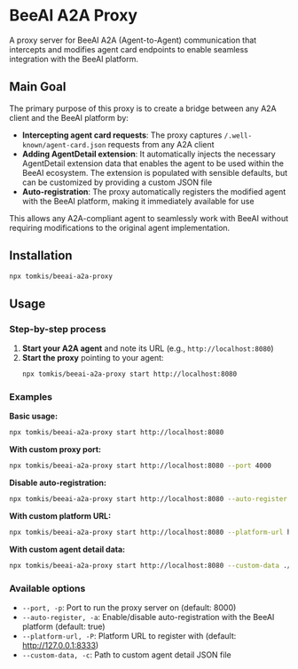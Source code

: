 # BeeAI A2A Proxy

A proxy server for BeeAI A2A (Agent-to-Agent) communication that intercepts and modifies agent card endpoints to enable seamless integration with the BeeAI platform.

## Main Goal

The primary purpose of this proxy is to create a bridge between any A2A client and the BeeAI platform by:

- **Intercepting agent card requests**: The proxy captures `/.well-known/agent-card.json` requests from any A2A client
- **Adding AgentDetail extension**: It automatically injects the necessary AgentDetail extension data that enables the agent to be used within the BeeAI ecosystem. The extension is populated with sensible defaults, but can be customized by providing a custom JSON file
- **Auto-registration**: The proxy automatically registers the modified agent with the BeeAI platform, making it immediately available for use

This allows any A2A-compliant agent to seamlessly work with BeeAI without requiring modifications to the original agent implementation.

## Installation

```bash
npx tomkis/beeai-a2a-proxy
```

## Usage

### Step-by-step process

1. **Start your A2A agent** and note its URL (e.g., `http://localhost:8080`)
2. **Start the proxy** pointing to your agent:
   ```bash
   npx tomkis/beeai-a2a-proxy start http://localhost:8080
   ```

### Examples

**Basic usage:**
```bash
npx tomkis/beeai-a2a-proxy start http://localhost:8080
```

**With custom proxy port:**
```bash
npx tomkis/beeai-a2a-proxy start http://localhost:8080 --port 4000
```

**Disable auto-registration:**
```bash
npx tomkis/beeai-a2a-proxy start http://localhost:8080 --auto-register false
```

**With custom platform URL:**
```bash
npx tomkis/beeai-a2a-proxy start http://localhost:8080 --platform-url http://localhost:9000
```

**With custom agent detail data:**
```bash
npx tomkis/beeai-a2a-proxy start http://localhost:8080 --custom-data ./my-agent-details.json
```

### Available options
- `--port, -p`: Port to run the proxy server on (default: 8000)
- `--auto-register, -a`: Enable/disable auto-registration with the BeeAI platform (default: true)
- `--platform-url, -P`: Platform URL to register with (default: http://127.0.0.1:8333)
- `--custom-data, -c`: Path to custom agent detail JSON file
